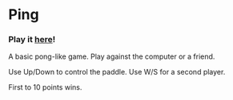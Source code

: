 # Ping
### Play it [here](https://MadAvidCoder.github.io/Ping)!
A basic pong-like game. Play against the computer or a friend.

Use Up/Down to control the paddle. Use W/S for a second player.

First to 10 points wins.
